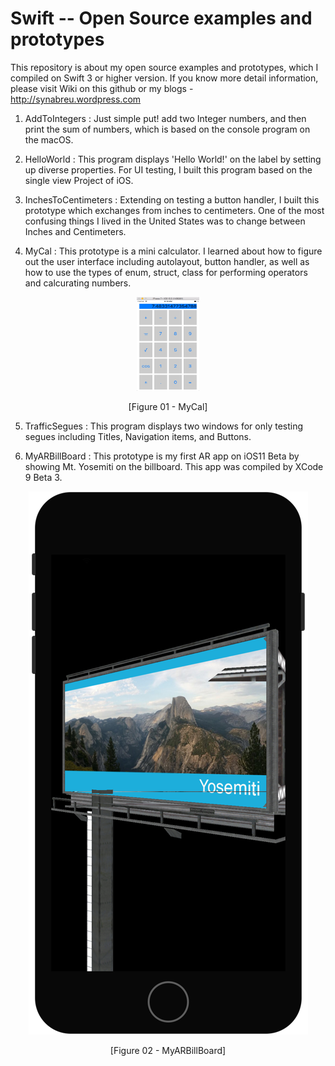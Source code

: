 # Swift -- Open Source examples and prototypes
This repository is about my open source examples and prototypes, which I compiled on Swift 3 or higher version. 
If you know more detail information, please visit Wiki on this github or my blogs - http://synabreu.wordpress.com

1. AddToIntegers : Just simple put! add two Integer numbers, and then print the sum of numbers, which is based on the console program on the macOS. 

<!-- //
<p align="center"><img src="https://github.com/synabreu/Swift/blob/master/Screenshots/01.AddIntegers.png"></img></p>
<p align="center">[Figure 01 - AddToIntegers]</p>
// -->

2. HelloWorld : This program displays 'Hello World!' on the label by setting up diverse properties. For UI testing, I built this program based on the single view Project of iOS.  

<!-- // Link
<p align="center" width="50" height="80"><img src="/Screenshots/02.HelloWorld.png"></img></p>
<p align="center" >[Figure 02 - HelloWorld]</p>
// -->

3. InchesToCentimeters : Extending on testing a button handler, I built this prototype which exchanges from inches to centimeters. One of the most confusing things I lived in the United States was to change between Inches and Centimeters.  

<!-- //
<p align="center"><img src="/Screenshots/03.InchesToCentimeters.png"></img></p>
<p align="center" >[Figure 02 - InchesToCentimeters]</p>
//-->

4. MyCal : This prototype is a mini calculator. I learned about how to figure out the user interface including autolayout, button handler, as well as how to use the types of enum, struct, class for performing operators and calcurating numbers. 

<p align="center"><img src="/Screenshots/04.MyCal.png" width="100" height="150"></img></p>
<p align="center" >[Figure 01 - MyCal]</p>

5. TrafficSegues : This program displays two windows for only testing segues including Titles, Navigation items, and Buttons.

6. MyARBillBoard : This prototype is my first AR app on iOS11 Beta by showing Mt. Yosemiti on the billboard. This app was compiled by XCode 9 Beta 3. 

<p align="center"><img src="/Screenshots/06.MyARBillBoard.png"></img></p>
<p align="center" >[Figure 02 - MyARBillBoard]</p>


